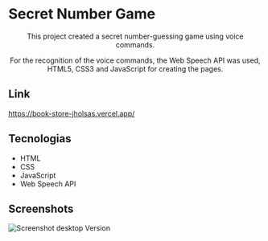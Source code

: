 # Secret Number Game

<p align="center">This project created a secret number-guessing game using voice commands.</p>
<p align="center">For the recognition of the voice commands, the Web Speech API was used, HTML5, CSS3 and JavaScript for creating the pages.</p>


## Link
https://book-store-jholsas.vercel.app/

## Tecnologias
* HTML
* CSS
* JavaScript
* Web Speech API

## Screenshots
![Screenshot desktop Version](https://i.imgur.com/thccTZc.png)
